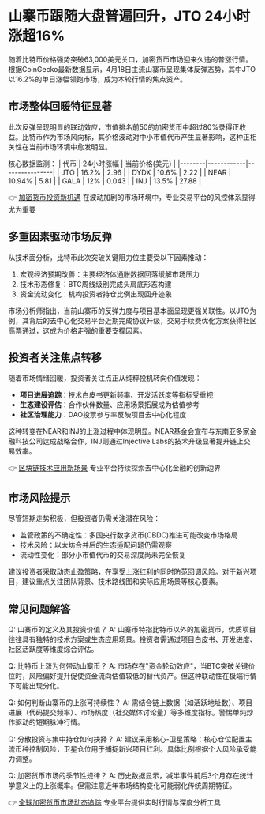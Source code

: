 # 山寨币跟随大盘普遍回升，JTO 24小时涨超16%

随着比特币价格强势突破63,000美元关口，加密货币市场迎来久违的普涨行情。根据CoinGecko最新数据显示，4月18日主流山寨币呈现集体反弹态势，其中JTO以16.2%的单日涨幅领跑市场，成为本轮行情的焦点资产。

## 市场整体回暖特征显著

此次反弹呈现明显的联动效应，市值排名前50的加密货币中超过80%录得正收益。比特币作为市场风向标，其价格波动对中小市值代币产生显著影响，这种正相关性在当前市场环境中愈发明显。

核心数据监测：
| 代币   | 24小时涨幅 | 当前价格(美元) |
|--------|------------|----------------|
| JTO    | 16.2%      | 2.96           |
| DYDX   | 10.6%      | 2.22           |
| NEAR   | 10.94%     | 5.81           |
| GALA   | 12%        | 0.043          |
| INJ    | 13.5%      | 27.88          |

👉 [加密货币投资新机遇](https://bit.ly/okx_welcome) 在波动加剧的市场环境中，专业交易平台的风控体系显得尤为重要

## 多重因素驱动市场反弹

从技术面分析，比特币此次突破关键阻力位主要受以下因素推动：
1. 宏观经济预期改善：主要经济体通胀数据回落缓解市场压力
2. 技术形态修复：BTC周线级别完成头肩底形态构建
3. 资金流动变化：机构投资者持仓比例出现回升迹象

市场分析师指出，当前山寨币的反弹力度与项目基本面呈现更强关联性。以JTO为例，其背后的去中心化交易平台近期完成协议升级，交易手续费优化方案获得社区高票通过，这成为价格走强的重要支撑因素。

## 投资者关注焦点转移

随着市场情绪回暖，投资者关注点正从纯粹投机转向价值发现：
- **项目进展追踪**：技术白皮书更新频率、开发活跃度等指标受重视
- **生态建设评估**：合作伙伴数量、应用场景拓展成为估值参考
- **社区治理能力**：DAO投票参与率反映项目去中心化程度

这种转变在NEAR和INJ的上涨过程中体现明显。NEAR基金会宣布与东南亚多家金融科技公司达成战略合作，INJ则通过Injective Labs的技术升级显著提升链上交易效率。

👉 [区块链技术应用新场景](https://bit.ly/okx_welcome) 专业平台持续探索去中心化金融的创新边界

## 市场风险提示

尽管短期走势积极，但投资者仍需关注潜在风险：
- 监管政策的不确定性：多国央行数字货币(CBDC)推进可能改变市场格局
- 技术风险：以太坊合并后的生态适配问题仍需观察
- 流动性变化：部分小市值代币的交易深度尚未完全恢复

建议投资者采取动态止盈策略，在享受上涨红利的同时防范回调风险。对于新兴项目，建议重点关注团队背景、技术路线图和实际应用场景等核心要素。

## 常见问题解答

Q: 山寨币的定义及其投资价值？
A: 山寨币特指比特币以外的加密货币，优质项目往往具有独特的技术方案或生态应用场景。投资者需通过项目白皮书、开发进度、社区活跃度等维度综合评估。

Q: 比特币上涨为何带动山寨币？
A: 市场存在"资金轮动效应"，当BTC突破关键价位时，风险偏好提升促使资金流向估值较低的替代资产。但这种联动性在极端行情下可能出现分化。

Q: 如何判断山寨币的上涨可持续性？
A: 需结合链上数据（如活跃地址数）、项目进展（代码提交频率）、市场热度（社交媒体讨论量）等多维度指标。警惕单纯炒作驱动的短期脉冲行情。

Q: 分散投资与集中持仓如何抉择？
A: 建议采用核心-卫星策略：核心仓位配置主流币种控制风险，卫星仓位用于捕捉新兴项目红利。具体比例根据个人风险承受能力调整。

Q: 加密货币市场的季节性规律？
A: 历史数据显示，减半事件前后3个月存在统计学意义上的上涨概率。但需注意近年市场结构变化可能弱化传统周期特征。

👉 [全球加密货币市场动态追踪](https://bit.ly/okx_welcome) 专业平台提供实时行情与深度分析工具